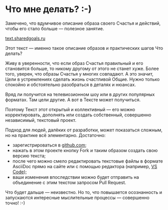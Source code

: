 # Что мне делать? :-)

Замечено, что вдумчивое описание образа своего Счастья и действий, чтобы его стало больше — полезное занятие.

[text.sharedgoals.ru](https://text.sharedgoals.ru)

Этот текст — именно такое описание образов и практических шагов Что делать?

Живу в уверенности, что если образ Счастья правильный и его становится больше, то никому другому от этого не станет хуже.
Более того, уверен, что образы Счастья у многих совпадают.
А это значит, Цели в устремлениях сделать жизнь счастливой Общие.
Нужно только спокойно и обстоятельно разобраться в деталях и нюансах.

Вряд ли получится на телевиозионном шоу или в других популярных форматах.
Там цели другие.
А вот в Тексте может получиться.

Поэтому Текст этот открытый и коллективный — его можно корректировать, дополнять или создать собственный, совершенно независимый, текстовый проект.

Подход для людей, далёких от разработки, может показаться сложным, но на практике всё элементарно.
Достаточно:

- зарегистрироваться в [github.com](https://github.com);
- нажать в этом проекте кнопку Fork и таким образом создать свою версию текста;
- после чего можно смело редактировать текстовые файлы в формате AsciiDoc прямо на сайте или с помощью редактора (например, [VS Code](https://code.visualstudio.com/));
- ваши изменения впоследствии можно будет отправить на объединение с этим текстом запросом Pull Request.

Что будет дальше — неизвестно.
Но то, что повышается осознанность и запускаются интересные мыслительные процессы — совершенно точно! :-)
